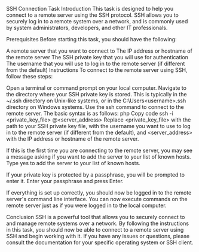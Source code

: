 SSH Connection Task
Introduction
This task is designed to help you connect to a remote server using the SSH protocol. SSH allows you to securely log in to a remote system over a network, and is commonly used by system administrators, developers, and other IT professionals.

Prerequisites
Before starting this task, you should have the following:

A remote server that you want to connect to
The IP address or hostname of the remote server
The SSH private key that you will use for authentication
The username that you will use to log in to the remote server (if different from the default)
Instructions
To connect to the remote server using SSH, follow these steps:

Open a terminal or command prompt on your local computer.
Navigate to the directory where your SSH private key is stored. This is typically in the ~/.ssh directory on Unix-like systems, or in the C:\Users\<username>\.ssh directory on Windows systems.
Use the ssh command to connect to the remote server. The basic syntax is as follows:
php
Copy code
ssh -i <private_key_file> <username>@<server_address>
Replace <private_key_file> with the path to your SSH private key file, <username> with the username you want to use to log in to the remote server (if different from the default), and <server_address> with the IP address or hostname of the remote server.

If this is the first time you are connecting to the remote server, you may see a message asking if you want to add the server to your list of known hosts. Type yes to add the server to your list of known hosts.

If your private key is protected by a passphrase, you will be prompted to enter it. Enter your passphrase and press Enter.

If everything is set up correctly, you should now be logged in to the remote server's command line interface. You can now execute commands on the remote server just as if you were logged in to the local computer.

Conclusion
SSH is a powerful tool that allows you to securely connect to and manage remote systems over a network. By following the instructions in this task, you should now be able to connect to a remote server using SSH and begin working with it. If you have any issues or questions, please consult the documentation for your specific operating system or SSH client.
